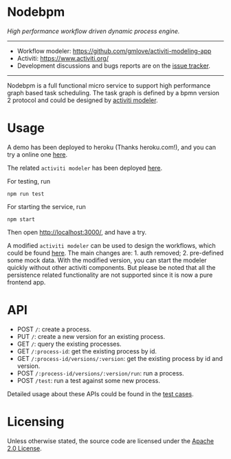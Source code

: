 # Nodebpm

*High performance workflow driven dynamic process engine.*

---

+ Workflow modeler: https://github.com/gmlove/activiti-modeling-app
+ Activiti: https://www.activiti.org/
+ Development discussions and bugs reports are on the [issue tracker](https://github.com/gmlove/nodebpm/issues).

---

Nodebpm is a full functional micro service to support high performance graph based task scheduling. The task graph is defined by a bpmn version 2 protocol and could be designed by [activiti modeler](https://github.com/gmlove/activiti-modeling-app).

# Usage

A demo has been deployed to heroku (Thanks heroku.com!), and you can try a online one [here](https://node-bpm.herokuapp.com/).

The related `activiti modeler` has been deployed [here](https://node-bpm-modeler.herokuapp.com/).

For testing, run

```shell
npm run test
```

For starting the service, run

```shell
npm start
```

Then open [http://localhost:3000/](http://localhost:3000/), and have a try.

A modified `activiti modeler` can be used to design the workflows, which could be found [here](https://github.com/gmlove/activiti-modeling-app). The main changes are: 1. auth removed; 2. pre-defined some mock data. With the modified version, you can start the modeler quickly without other activiti components. But please be noted that all the persistence related functionality are not supported since it is now a pure frontend app.

# API

- POST `/`: create a process.
- PUT `/`: create a new version for an existing process.
- GET `/`: query the existing processes.
- GET `/:process-id`: get the existing process by id.
- GET `/:process-id/versions/:version`: get the existing process by id and version.
- POST `/:process-id/versions/:version/run`: run a process.
- POST `/test`: run a test against some new process.

Detailed usage about these APIs could be found in the [test cases](https://github.com/gmlove/nodebpm/blob/master/routes/bp.spec.js).

# Licensing
Unless otherwise stated, the source code are licensed under the [Apache 2.0 License](./LICENSE).